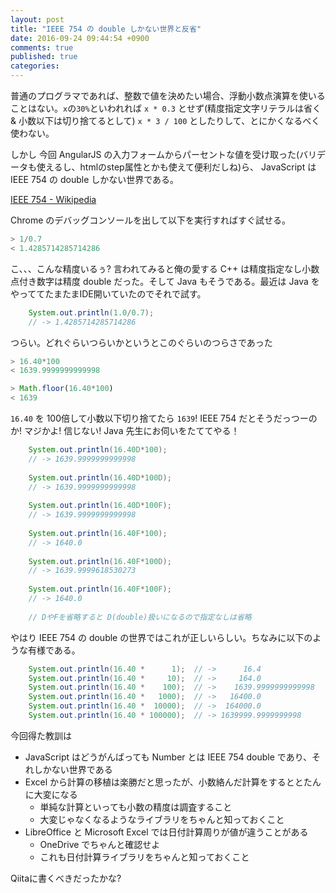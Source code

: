 ```yaml
---
layout: post
title: "IEEE 754 の double しかない世界と反省"
date: 2016-09-24 09:44:54 +0900
comments: true
published: true
categories: 
---
```


普通のプログラマであれば、整数で値を決めたい場合、浮動小数点演算を使いることはない。`x`の`30%`といわれれば `x * 0.3` とせず(精度指定文字リテラルは省く & 小数以下は切り捨てるとして) `x * 3 / 100` としたりして、とにかくなるべく使わない。

しかし 今回 AngularJS の入力フォームからパーセントな値を受け取った(バリデータも使えるし、htmlのstep属性とかも使えて便利だしね)ら、 JavaScript は IEEE 754 の double しかない世界である。

[IEEE 754 - Wikipedia](https://ja.wikipedia.org/wiki/IEEE_754)

Chrome のデバッグコンソールを出して以下を実行すればすぐ試せる。

```JavaScript
> 1/0.7
< 1.4285714285714286
```

こ、、、こんな精度いるぅ? 言われてみると俺の愛する C++ は精度指定なし小数点付き数字は精度 double だった。そして Java もそうである。最近は Java をやっててたまたまIDE開いていたのでそれで試す。

```Java
    System.out.println(1.0/0.7);
    // -> 1.4285714285714286    
```

つらい。どれぐらいつらいかというとこのぐらいのつらさであった

```JavaScript
> 16.40*100
< 1639.9999999999998

> Math.floor(16.40*100)
< 1639

```

`16.40` を 100倍して小数以下切り捨てたら `1639`! IEEE 754 だとそうだっつーのか! マジかよ! 信じない! Java 先生にお伺いをたててやる！

```Java
    System.out.println(16.40D*100);
    // -> 1639.9999999999998
    
    System.out.println(16.40D*100D);
    // -> 1639.9999999999998
    
    System.out.println(16.40D*100F);
    // -> 1639.9999999999998
    
    System.out.println(16.40F*100);
    // -> 1640.0
    
    System.out.println(16.40F*100D);
    // -> 1639.9999618530273
    
    System.out.println(16.40F*100F);
    // -> 1640.0
    
    // DやFを省略すると D(double)扱いになるので指定なしは省略
```

やはり IEEE 754 の double の世界ではこれが正しいらしい。ちなみに以下のような有様である。

```Java
    System.out.println(16.40 *      1);  // ->      16.4 
    System.out.println(16.40 *     10);  // ->     164.0 
    System.out.println(16.40 *    100);  // ->    1639.9999999999998 
    System.out.println(16.40 *   1000);  // ->   16400.0 
    System.out.println(16.40 *  10000);  // ->  164000.0 
    System.out.println(16.40 * 100000);  // -> 1639999.9999999998 
```

今回得た教訓は

- JavaScript はどうがんばっても Number とは IEEE 754 double であり、それしかない世界である
- Excel から計算の移植は楽勝だと思ったが、小数絡んだ計算をするととたんに大変になる
  - 単純な計算といっても小数の精度は調査すること
  - 大変じゃなくなるようなライブラリをちゃんと知っておくこと
- LibreOffice と Microsoft Excel では日付計算周りが値が違うことがある
  - OneDrive でちゃんと確認せよ
  - これも日付計算ライブラリをちゃんと知っておくこと

Qiitaに書くべきだったかな?
